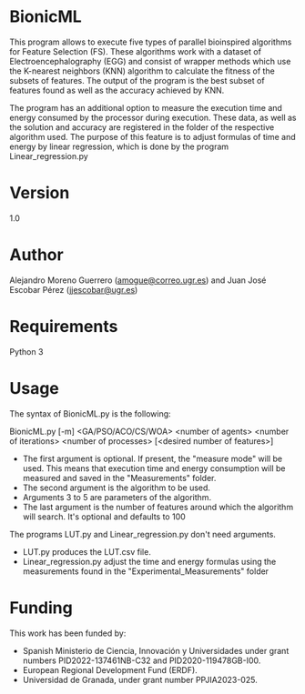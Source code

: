# BionicML

This program allows to execute five types of parallel bioinspired algorithms for Feature Selection (FS). These algorithms work with a dataset of Electroencephalography (EGG) and consist of wrapper methods which use the K-nearest neighbors (KNN) algorithm to calculate the fitness of the subsets of features. The output of the program is the best subset of features found as well as the accuracy achieved by KNN.

The program has an additional option to measure the execution time and energy consumed by the processor during execution. These data, as well as the solution and accuracy are registered in the folder of the respective algorithm used. The purpose of this feature is to adjust formulas of time and energy by linear regression, which is done by the program Linear_regression.py

# Version

1.0

# Author

Alejandro Moreno Guerrero (amogue@correo.ugr.es) and Juan José Escobar Pérez (jjescobar@ugr.es)

# Requirements

Python 3

# Usage

The syntax of BionicML.py is the following:

BionicML.py \[-m\] \<GA/PSO/ACO/CS/WOA\> \<number of agents\> \<number of iterations\> \<number of processes\> \[\<desired number of features\>\]
<ul>
  <li>The first argument is optional. If present, the "measure mode" will be used. This means that execution time and energy consumption will be measured and saved in the "Measurements" folder.</li>
  <li>The second argument is the algorithm to be used.</li>
  <li>Arguments 3 to 5 are parameters of the algorithm.</li>
  <li>The last argument is the number of features around which the algorithm will search. It's optional and defaults to 100</li>
</ul>


The programs LUT.py and Linear_regression.py don't need arguments.
<ul>
  <li>LUT.py produces the LUT.csv file.</li>
  <li>Linear_regression.py adjust the time and energy formulas using the measurements found in the "Experimental_Measurements" folder</li>
</ul>

# Funding

This work has been funded by:

<ul>
  <li>Spanish Ministerio de Ciencia, Innovación y Universidades under grant numbers PID2022-137461NB-C32 and PID2020-119478GB-I00.</li>
  <li>European Regional Development Fund (ERDF).</li>
  <li>Universidad de Granada, under grant number PPJIA2023-025.</li>
</ul>


